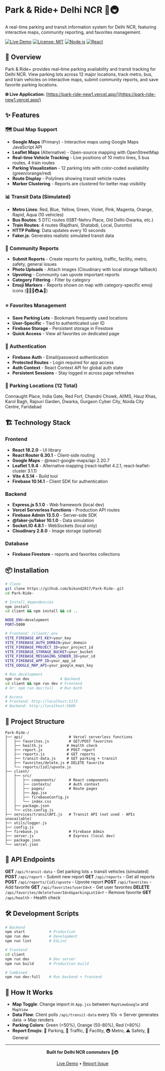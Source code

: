 # Park & Ride+ Delhi NCR 🚗🚇

A real-time parking and transit information system for Delhi NCR, featuring interactive maps, community reporting, and favorites management.

[![Live Demo](https://img.shields.io/badge/demo-live-brightgreen)](https://park-ride-new1.vercel.app/)
[![License: MIT](https://img.shields.io/badge/License-MIT-yellow.svg)](https://opensource.org/licenses/MIT)
[![Node.js](https://img.shields.io/badge/node-%3E%3D16.0.0-brightgreen)](https://nodejs.org/)
[![React](https://img.shields.io/badge/react-18.2-blue)](https://reactjs.org/)

## 🌟 Overview

Park & Ride+ provides real-time parking availability and transit tracking for Delhi NCR. View parking lots across 12 major locations, track metro, bus, and train vehicles on interactive maps, submit community reports, and save favorite parking locations.

**🌐 Live Application:** [https://park-ride-new1.vercel.app/](https://park-ride-new1.vercel.app/)

## ✨ Features

### 🗺️ Dual Map Support
- **Google Maps** (Primary) - Interactive maps using Google Maps JavaScript API
- **Leaflet Maps** (Alternative) - Open-source mapping with OpenStreetMap
- **Real-time Vehicle Tracking** - Live positions of 10 metro lines, 5 bus routes, 4 train routes
- **Parking Visualization** - 12 parking lots with color-coded availability (green/orange/red)
- **Route Display** - Polylines showing transit vehicle routes
- **Marker Clustering** - Reports are clustered for better map visibility

### 📊 Transit Data (Simulated)
- **Metro Lines**: Red, Blue, Yellow, Green, Violet, Pink, Magenta, Orange, Rapid, Aqua (10 vehicles)
- **Bus Routes**: 5 DTC routes (ISBT-Nehru Place, Old Delhi-Dwarka, etc.)
- **Train Routes**: 4 routes (Rajdhani, Shatabdi, Local, Duronto)
- **HTTP Polling**: Data updates every 10 seconds
- **Faker.js**: Generates realistic simulated transit data

### 📝 Community Reports
- **Submit Reports** - Create reports for parking, traffic, facility, metro, safety, general issues
- **Photo Uploads** - Attach images (Cloudinary with local storage fallback)
- **Upvoting** - Community can upvote important reports
- **Category Filtering** - Filter by category
- **Emoji Markers** - Reports shown on map with category-specific emoji icons (🚗🚦🏢🚇⚠️📝)

### ⭐ Favorites Management
- **Save Parking Lots** - Bookmark frequently used locations
- **User-Specific** - Tied to authenticated user ID
- **Firebase Storage** - Persistent storage in Firestore
- **Quick Access** - View all favorites on dedicated page

### 🔐 Authentication
- **Firebase Auth** - Email/password authentication
- **Protected Routes** - Login required for app access
- **Auth Context** - React Context API for global auth state
- **Persistent Sessions** - Stay logged in across page refreshes

### 📍 Parking Locations (12 Total)
Connaught Place, India Gate, Red Fort, Chandni Chowk, AIIMS, Hauz Khas, Karol Bagh, Rajouri Garden, Dwarka, Gurgaon Cyber City, Noida City Centre, Faridabad

## 🏗️ Technology Stack

### Frontend
- **React 18.2.0** - UI library
- **React Router 6.30.1** - Client-side routing
- **Google Maps** - @react-google-maps/api 2.20.7
- **Leaflet 1.9.4** - Alternative mapping (react-leaflet 4.2.1, react-leaflet-cluster 3.1.1)
- **Vite 4.5.14** - Build tool
- **Firebase 10.14.1** - Client SDK for authentication

### Backend
- **Express.js 5.1.0** - Web framework (local dev)
- **Vercel Serverless Functions** - Production API routes
- **Firebase Admin 13.5.0** - Server-side SDK
- **@faker-js/faker 10.1.0** - Data simulation
- **Socket.IO 4.8.1** - WebSockets (local only)
- **Cloudinary 2.8.0** - Image storage (optional)

### Database
- **Firebase Firestore** - reports and favorites collections

## 📦 Installation

```bash
# Clone
git clone https://github.com/bikund2017/Park-Ride-.git
cd Park-Ride-

# Install dependencies
npm install
cd client && npm install && cd ..

NODE_ENV=development
PORT=5000

# Frontend: /client/.env  
VITE_FIREBASE_API_KEY=your_key
VITE_FIREBASE_AUTH_DOMAIN=your_domain
VITE_FIREBASE_PROJECT_ID=your_project_id
VITE_FIREBASE_STORAGE_BUCKET=your_bucket
VITE_FIREBASE_MESSAGING_SENDER_ID=your_id
VITE_FIREBASE_APP_ID=your_app_id
VITE_GOOGLE_MAP_API=your_google_maps_key

# Run development
npm run dev              # Backend
cd client && npm run dev # Frontend
# Or: npm run dev:full   # Run both

# Access
# Frontend: http://localhost:5173
# Backend: http://localhost:5000
```


## 📁 Project Structure

```
Park-Ride-/
├── api/                     # Vercel serverless functions
│   ├── favorites.js         # GET/POST favorites
│   ├── health.js           # Health check
│   ├── report.js           # POST report
│   ├── reports.js          # GET reports
│   ├── transit-data.js     # GET parking + transit
│   ├── favorites/delete.js # DELETE favorite
│   └── reports/[id]/upvote.js
├── client/
│   ├── src/
│   │   ├── components/      # React components
│   │   ├── contexts/        # Auth context
│   │   ├── pages/           # Route pages
│   │   ├── App.jsx
│   │   ├── firebaseConfig.js
│   │   └── index.css
│   ├── package.json
│   └── vite.config.js
├── services/transitAPI.js   # Transit API (not used - APIs unavailable)
├── utils/logger.js
├── config.js
├── firebase.js              # Firebase Admin
├── server.js                # Express (local dev)
├── package.json
└── vercel.json
```

## 🔌 API Endpoints

**GET** `/api/transit-data` - Get parking lots + transit vehicles (simulated)
**POST** `/api/report` - Submit new report
**GET** `/api/reports` - Get all reports
**POST** `/api/reports/{id}/upvote` - Upvote report
**POST** `/api/favorites` - Add favorite
**GET** `/api/favorites?userId=X` - Get user favorites
**DELETE** `/api/favorites/delete?userId=X&parkingLotId=Y` - Remove favorite
**GET** `/api/health` - Health check

## 🛠️ Development Scripts

```bash
# Backend
npm start           # Production
npm run dev         # Development
npm run lint        # ESLint

# Frontend
cd client
npm run dev         # Dev server
npm run build       # Production build

# Combined
npm run dev:full    # Run backend + frontend
```

## 🎯 How It Works

- **Map Toggle**: Change import in `App.jsx` between `MapViewGoogle` and `MapView`
- **Data Flow**: Client polls `/api/transit-data` every 10s → Server generates data → Map renders
- **Parking Colors**: Green (<50%), Orange (50-80%), Red (>80%)
- **Report Emojis**: 🚗 Parking, 🚦 Traffic, 🏢 Facility, 🚇 Metro, ⚠️ Safety, 📝 General


---

<div align="center">

**Built for Delhi NCR commuters** 🚗🚇

[Live Demo](https://park-ride-new1.vercel.app/) • [Report Issue](https://github.com/bikund2017/Park-Ride-/issues)

</div>
